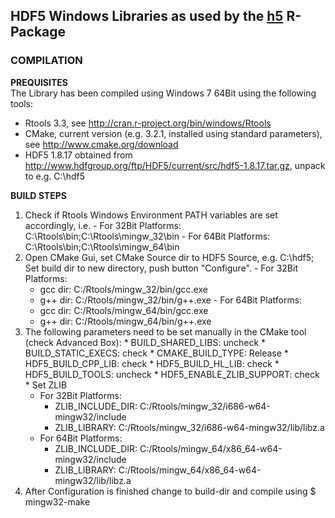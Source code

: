 ## HDF5 Windows Libraries as used by the [**h5**](https://github.com/mannau/h5) R-Package

### COMPILATION

**PREQUISITES**  
  The Library has been compiled using Windows 7 64Bit using the following tools:
  - Rtools 3.3, see http://cran.r-project.org/bin/windows/Rtools
  - CMake, current version (e.g. 3.2.1, installed using standard parameters), see http://www.cmake.org/download
  - HDF5 1.8.17 obtained from http://www.hdfgroup.org/ftp/HDF5/current/src/hdf5-1.8.17.tar.gz, 
    unpack to e.g. C:\hdf5

**BUILD STEPS**
  1. Check if Rtools Windows Environment PATH variables are set accordingly, i.e.
    - For 32Bit Platforms: C:\Rtools\bin;C:\Rtools\mingw_32\bin
    - For 64Bit Platforms: C:\Rtools\bin;C:\Rtools\mingw_64\bin
  2. Open CMake Gui, set CMake Source dir to HDF5 Source, e.g. C:\hdf5; Set build dir to new 
    directory, push button "Configure".
    - For 32Bit Platforms:
      + gcc dir: C:/Rtools/mingw_32/bin/gcc.exe
      + g++ dir: C:/Rtools/mingw_32/bin/g++.exe
    - For 64Bit Platforms: 
      + gcc dir: C:/Rtools/mingw_64/bin/gcc.exe
      + g++ dir: C:/Rtools/mingw_64/bin/g++.exe
  3. The following parameters need to be set manually in the CMake tool (check Advanced Box):
    * BUILD_SHARED_LIBS: uncheck
    * BUILD_STATIC_EXECS: check
    * CMAKE_BUILD_TYPE: Release
    * HDF5_BUILD_CPP_LIB: check
    * HDF5_BUILD_HL_LIB: check
    * HDF5_BUILD_TOOLS: uncheck
    * HDF5_ENABLE_ZLIB_SUPPORT: check
    * Set ZLIB
      - For 32Bit Platforms:
        + ZLIB_INCLUDE_DIR: C:/Rtools/mingw_32/i686-w64-mingw32/include
        + ZLIB_LIBRARY: C:/Rtools/mingw_32/i686-w64-mingw32/lib/libz.a
      - For 64Bit Platforms:
        + ZLIB_INCLUDE_DIR: C:/Rtools/mingw_64/x86_64-w64-mingw32/include
        + ZLIB_LIBRARY: C:/Rtools/mingw_64/x86_64-w64-mingw32/lib/libz.a
  4. After Configuration is finished change to build-dir and compile using
    $ mingw32-make
